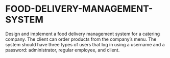 # FOOD-DELIVERY-MANAGEMENT-SYSTEM 
Design and implement a food delivery management system for a catering company. The client can 
order products from the company’s menu. The system should have three types of users that log in 
using a username and a password: administrator, regular employee, and client. 
